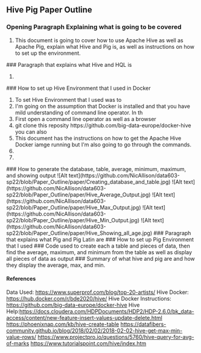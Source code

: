 ## Hive Pig Paper Outline


### Opening Paragraph Explaining what is going to be covered
<ol>
  <li> This document is going to cover how to use Apache Hive as well as Apache Pig, explain what Hive and Pig is, as well as instructions on how to set up the environment.
</ol>
### Paragraph that explains what Hive and HQL is
<ol>
  <li>
</ol>
### How to set up Hive Environment that I used in Docker
<ol>
  <li> To set Hive Environment that I used was to 
  <li> I'm going on the assumption that Docker is installed and that you have mild understanding of command line operator. In th
  <li> First open a command line operator as well as a browser 
  <li> git clone this reposity https://github.com/big-data-europe/docker-hive you can also 
  <li> This document has the instructions on how to get the Apache Hive Docker iamge running but I'm also going to go through the commands.
  <li>
  <li>
</ol>
### How to generate the database, table, average, minimum, maximum, and showing output
![Alt text](https://github.com/NicAllison/data603-sp22/blob/Paper_Outline/paper/Creating_database_and_table.jpg)
![Alt text](https://github.com/NicAllison/data603-sp22/blob/Paper_Outline/paper/Hive_Average_Output.jpg)
![Alt text](https://github.com/NicAllison/data603-sp22/blob/Paper_Outline/paper/Hive_Max_Output.jpg)
![Alt text](https://github.com/NicAllison/data603-sp22/blob/Paper_Outline/paper/Hive_Min_Output.jpg)
![Alt text](https://github.com/NicAllison/data603-sp22/blob/Paper_Outline/paper/Hive_Showing_all_age.jpg)
### Paragraph that explains what Pig and Pig Latin are
### How to set up Pig Environment that I used
### Code used to create each a table and pieces of data, then find the average, maximum, and minimum from the table as well as display all pieces of data as output
### Summary of what hive and pig are and how they display the average, max, and min. 

#### References
Data Used: https://www.superprof.com/blog/top-20-artists/
Hive Docker: https://hub.docker.com/r/bde2020/hive/
Hive Docker Instructions: https://github.com/big-data-europe/docker-hive
Hive Help:https://docs.cloudera.com/HDPDocuments/HDP2/HDP-2.6.0/bk_data-access/content/new-feature-insert-values-update-delete.html
https://phoenixnap.com/kb/hive-create-table
https://datafibers-community.github.io/blog/2018/02/02/2018-02-02-hive-get-max-min-value-rows/
https://www.projectpro.io/questions/5760/hive-query-for-avg-of-marks
https://www.tutorialspoint.com/hive/index.htm

